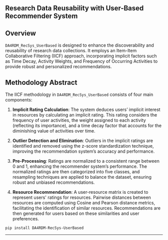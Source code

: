 ## Research Data Reusability with User-Based Recommender System

## Overview
`DA4RDM_RecSys_UserBased` is designed to enhance the discoverability and reusability of research data collections. It employs an Item-Item Collaborative Filtering (IICF) approach, incorporating implicit factors such as Time Decay, Activity Weights, and Frequency of Occurring Activities to provide robust and personalized recommendations.

## Methodology Abstract
The IICF methodology in `DA4RDM_RecSys_UserBased` consists of four main components:

1. **Implicit Rating Calculation**: The system deduces users’ implicit interest in resources by calculating an implicit rating. This rating considers the frequency of user activities, the weight assigned to each activity (reflecting its importance), and a time decay factor that accounts for the diminishing value of activities over time.

2. **Outlier Detection and Elimination**: Outliers in the implicit ratings are identified and removed using the z-score standardization technique, improving the recommendation system’s accuracy and performance.

3. **Pre-Processing**: Ratings are normalized to a consistent range between 0 and 1, enhancing the recommender system’s performance. The normalized ratings are then categorized into five classes, and resampling techniques are applied to balance the dataset, ensuring robust and unbiased recommendations.

4. **Resource Recommendation**: A user-resource matrix is created to represent users' ratings for resources. Pairwise distances between resources are computed using Cosine and Pearson distance metrics, facilitating the identification of similar resources. Recommendations are then generated for users based on these similarities and user preferences.

```shell
pip install DA4RDM-RecSys-UserBased
```
------------------



